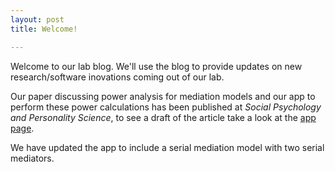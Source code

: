 ```yaml
---
layout: post
title: Welcome! 

---
```


Welcome to our lab blog. We'll use the blog to provide updates on new research/software inovations coming out of our lab.

Our paper discussing power analysis for mediation models and our app to perform these power calculations has been published at *Social Psychology and Personality Science*, to see a draft of the article take a look at the [app page](http://marlab.org/power_mediation/).

We have updated the app to include a serial mediation model with two serial mediators.